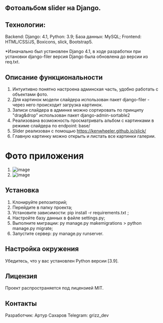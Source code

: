 ## Фотоальбом slider на Django.

## Технологии:

Backend: Django: 4.1, Python: 3.9; 
База данных: MySQL;
Frontend: HTML/CSS/JS, Boxicons, slick, Bootstrap5.

*Изначально был установлен Django 4.1, в ходе разработки при установки django-filer версия Django была обновлена до версии из req.txt. 

## Описание функциональности

1. Интуитивно понятно настроена админская часть, удобно работать с объектами фото.
2. Для картинок модели слайдера использован пакет  django-filer - через него происходит загрузка картинок.
3. Записи слайдера в админке можно сортировать по принципу "drag&drop" использован пакет django-admin-sortable2
4. Реализована возможность просматривать альбом с картинками в режиме слайдера по endpoint: base/
5. Slider реализован с помощью https://kenwheeler.github.io/slick/
6. Главную картинку можно открыть и листать все картинки галерии. 

# Фото приложения
1. ![image](https://github.com/user-attachments/assets/0dc55a04-3e77-4315-8026-b355898446e7)
2. ![image](https://github.com/user-attachments/assets/d0ccd409-f0ae-4d7e-8f4a-3e0a095c7006)


## Установка
1. Клонируйте репозиторий;
2. Перейдите в папку проекта;
3. Установите зависимости: pip install -r requirements.txt ;
4. Настройте базу данных в файле settings.py;
5. Выполните миграции: py manage.py makemigrations > python manage.py migrate;
6. Запустите сервер: py manage.py runserver.

## Настройка окружения
Убедитесь, что у вас установлен Python версии [3.9].

## Лицензия
Проект распространяется под лицензией MIT.

## Контакты
Разработчик: Артур Сахаров Telegram: grizz_dev


   
